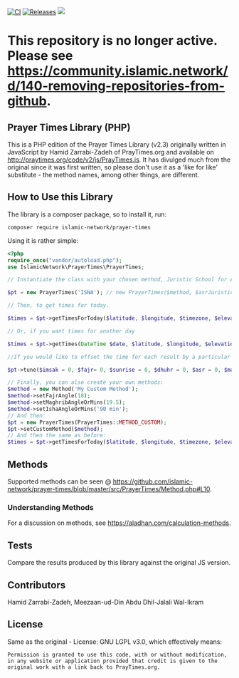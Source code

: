 [![CI](https://cairo.mamluk.net/api/v1/teams/islamic-network/pipelines/prayer-times/badge)](https://cairo.mamluk.net/teams/islamic-network/pipelines/prayer-times)
[![Releases](https://img.shields.io/github/v/release/islamic-network/prayer-times)](https://github.com/islamic-network/prayer-times/releases)
![](https://img.shields.io/packagist/dt/islamic-network/prayer-times.svg)

# This repository is no longer active. Please see https://community.islamic.network/d/140-removing-repositories-from-github.

## Prayer Times Library (PHP)

This is a PHP edition of the Prayer Times Library (v2.3) originally written in JavaScript by Hamid Zarrabi-Zadeh of PrayTimes.org and available on http://praytimes.org/code/v2/js/PrayTimes.js. It has divulged much from the original since it was first written, so please don't use it as a 'like for like' substitute - the method names, among other things, are different.

## How to Use this Library

The library is a composer package, so to install it, run:

```
composer require islamic-network/prayer-times
```

Using it is rather simple:

```php
<?php
require_once("vendor/autoload.php");
use IslamicNetwork\PrayerTimes\PrayerTimes;

// Instantiate the class with your chosen method, Juristic School for Asr and if you want or own Asr factor, make the juristic school null and pass your own Asr shadow factor as the third parameter. Note that all parameters are optional.

$pt = new PrayerTimes('ISNA'); // new PrayerTimes($method, $asrJuristicMethod, $asrShadowFactor);

// Then, to get times for today.

$times = $pt->getTimesForToday($latitude, $longitude, $timezone, $elevation = null, $latitudeAdjustmentMethod = self::LATITUDE_ADJUSTMENT_METHOD_ANGLE, $midnightMode = self::MIDNIGHT_MODE_STANDARD, $format = self::TIME_FORMAT_24H);

// Or, if you want times for another day

$times = $pt->getTimes(DateTime $date, $latitude, $longitude, $elevation = null, $latitudeAdjustmentMethod = self::LATITUDE_ADJUSTMENT_METHOD_ANGLE, $midnightMode = self::MIDNIGHT_MODE_STANDARD, $format = self::TIME_FORMAT_24H);

//If you would like to offset the time for each result by a particular number of minutes, simply call the tune method before calling getTimes or getTimesForToday.

$pt->tune($imsak = 0, $fajr= 0, $sunrise = 0, $dhuhr = 0, $asr = 0, $maghrib = 0, $sunset = 0, $isha = 0, $midnight = 0);

// Finally, you can also create your own methods:
$method = new Method('My Custom Method');
$method->setFajrAngle(18);
$method->setMaghribAngleOrMins(19.5);
$method->setIshaAngleOrMins('90 min');
// And then:
$pt = new PrayerTimes(PrayerTimes::METHOD_CUSTOM);
$pt->setCustomMethod($method);
// And then the same as before:
$times = $pt->getTimesForToday($latitude, $longitude, $timezone, $elevation = null, $latitudeAdjustmentMethod = self::LATITUDE_ADJUSTMENT_METHOD_ANGLE, $midnightMode = self::MIDNIGHT_MODE_STANDARD, $format = self::TIME_FORMAT_24H);

```

## Methods

Supported methods can be seen @ https://github.com/islamic-network/prayer-times/blob/master/src/PrayerTimes/Method.php#L10.

### Understanding Methods

For a discussion on methods, see https://aladhan.com/calculation-methods.

## Tests

Compare the results produced by this library against the original JS version.

## Contributors

Hamid Zarrabi-Zadeh, Meezaan-ud-Din Abdu Dhil-Jalali Wal-Ikram

## License

Same as the original - License: GNU LGPL v3.0, which effectively means:
```
Permission is granted to use this code, with or without modification, in any website or application provided that credit is given to the original work with a link back to PrayTimes.org.
```
